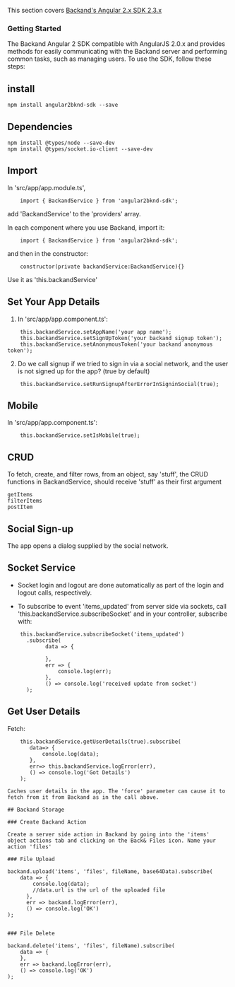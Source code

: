 This section covers [Backand's Angular 2.x SDK 2.3.x](https://github.com/backand/angular2bknd-sdk)

### Getting Started

The Backand Angular 2 SDK compatible with AngularJS 2.0.x and provides methods for easily communicating with the Backand server and performing common tasks, such as managing users. To use the SDK, follow these steps:

## install

    npm install angular2bknd-sdk --save

## Dependencies

    npm install @types/node --save-dev
    npm install @types/socket.io-client --save-dev

## Import

In 'src/app/app.module.ts',

```
    import { BackandService } from 'angular2bknd-sdk';
```

add 'BackandService' to the 'providers' array.

In each component where you use Backand, import it:

```
    import { BackandService } from 'angular2bknd-sdk';
```

and then in the constructor:

```
    constructor(private backandService:BackandService){}
```

Use it as 'this.backandService'

## Set Your App Details

1. In 'src/app/app.component.ts':

```
    this.backandService.setAppName('your app name');
    this.backandService.setSignUpToken('your backand signup token');
    this.backandService.setAnonymousToken('your backand anonymous token');
```

2. Do we call signup if we tried to sign in via a social network, and the user is not signed up for the app? (true by
 default)

```
    this.backandService.setRunSignupAfterErrorInSigninSocial(true);
```

## Mobile

In 'src/app/app.component.ts':

```
    this.backandService.setIsMobile(true);
```

## CRUD

To fetch, create, and filter rows, from an object, say 'stuff', the CRUD functions in BackandService, should receive 'stuff' as their first argument

    getItems
    filterItems
    postItem

## Social Sign-up

The app opens a dialog supplied by the social network.

## Socket Service

* Socket login and logout are done automatically as part of the login and logout calls, respectively.

* To subscribe to event 'items_updated' from server side via sockets, call 'this.backandService.subscribeSocket' and in your controller, subscribe with:

```
    this.backandService.subscribeSocket('items_updated')
      .subscribe(
            data => {

            },
            err => {
                console.log(err);
            },
            () => console.log('received update from socket')
      );
```

## Get User Details

Fetch:

```
    this.backandService.getUserDetails(true).subscribe(
       data=> {
           console.log(data);
       },
       err=> this.backandService.logError(err),
       () => console.log('Got Details')
    );

Caches user details in the app. The 'force' parameter can cause it to fetch from it from Backand as in the call above.

## Backand Storage

### Create Backand Action

Create a server side action in Backand by going into the 'items' object actions tab and clicking on the Back& Files icon. Name your action 'files'

### File Upload

```
    backand.upload('items', 'files', fileName, base64Data).subscribe(
        data => {
            console.log(data);
            //data.url is the url of the uploaded file
          },
          err => backand.logError(err),
          () => console.log('OK')
    );
```

### File Delete

```
    backand.delete('items', 'files', fileName).subscribe(
        data => {
        },
        err => backand.logError(err),
        () => console.log('OK')
    );
```
